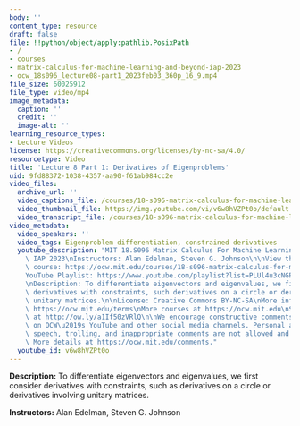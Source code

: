 ```yaml
---
body: ''
content_type: resource
draft: false
file: !!python/object/apply:pathlib.PosixPath
- /
- courses
- matrix-calculus-for-machine-learning-and-beyond-iap-2023
- ocw_18s096_lecture08-part1_2023feb03_360p_16_9.mp4
file_size: 60025912
file_type: video/mp4
image_metadata:
  caption: ''
  credit: ''
  image-alt: ''
learning_resource_types:
- Lecture Videos
license: https://creativecommons.org/licenses/by-nc-sa/4.0/
resourcetype: Video
title: 'Lecture 8 Part 1: Derivatives of Eigenproblems'
uid: 9fd88372-1038-4357-aa90-f61ab984cc2e
video_files:
  archive_url: ''
  video_captions_file: /courses/18-s096-matrix-calculus-for-machine-learning-and-beyond-january-iap-2023/18LJMhScijuU1N2nd5TsidHiGolkmnHpA_transcript.webvtt
  video_thumbnail_file: https://img.youtube.com/vi/v6w8hVZPt0o/default.jpg
  video_transcript_file: /courses/18-s096-matrix-calculus-for-machine-learning-and-beyond-january-iap-2023/18LJMhScijuU1N2nd5TsidHiGolkmnHpA_transcript.pdf
video_metadata:
  video_speakers: ''
  video_tags: Eigenproblem differentiation, constrained derivatives
  youtube_description: "MIT 18.S096 Matrix Calculus For Machine Learning And Beyond,\
    \ IAP 2023\nInstructors: Alan Edelman, Steven G. Johnson\n\nView the complete\
    \ course: https://ocw.mit.edu/courses/18-s096-matrix-calculus-for-machine-learning-and-beyond-january-iap-2023/\n\
    YouTube Playlist: https://www.youtube.com/playlist?list=PLUl4u3cNGP62EaLLH92E_VCN4izBKK6OE\n\
    \nDescription: To differentiate eigenvectors and eigenvalues, we first consider\
    \ derivatives with constraints, such derivatives on a circle or derivatives involving\
    \ unitary matrices.\n\nLicense: Creative Commons BY-NC-SA\nMore information at\
    \ https://ocw.mit.edu/terms\nMore courses at https://ocw.mit.edu\nSupport OCW\
    \ at http://ow.ly/a1If50zVRlQ\n\nWe encourage constructive comments and discussion\
    \ on OCW\u2019s YouTube and other social media channels. Personal attacks, hate\
    \ speech, trolling, and inappropriate comments are not allowed and may be removed.\
    \ More details at https://ocw.mit.edu/comments."
  youtube_id: v6w8hVZPt0o
---
```

**Description:** To differentiate eigenvectors and eigenvalues, we first consider derivatives with constraints, such as derivatives on a circle or derivatives involving unitary matrices.

**Instructors:** Alan Edelman, Steven G. Johnson